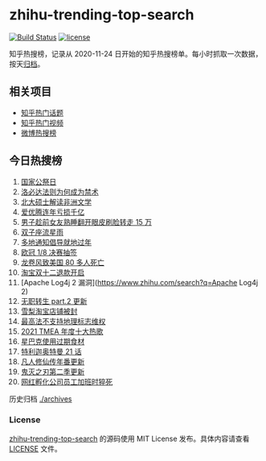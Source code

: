 # zhihu-trending-top-search

[![Build Status](https://github.com/justjavac/zhihu-trending-top-search/workflows/ci/badge.svg?branch=main)](https://github.com/justjavac/zhihu-trending-top-search/actions)
[![license](https://img.shields.io/github/license/justjavac/zhihu-trending-top-search)](https://github.com/justjavac/zhihu-trending-top-search/blob/main/LICENSE)

知乎热搜榜，记录从 2020-11-24 日开始的知乎热搜榜单。每小时抓取一次数据，按天[归档](./archives)。

## 相关项目

- [知乎热门话题](https://github.com/justjavac/zhihu-trending-hot-questions)
- [知乎热门视频](https://github.com/justjavac/zhihu-trending-hot-video)
- [微博热搜榜](https://github.com/justjavac/weibo-trending-hot-search)

## 今日热搜榜

<!-- BEGIN -->
<!-- 最后更新时间 Tue Dec 14 2021 10:02:28 GMT+0800 (China Standard Time) -->

1. [国家公祭日](https://www.zhihu.com/search?q=国家公祭日)
1. [洛必达法则为何成为禁术](https://www.zhihu.com/search?q=洛必达法则)
1. [北大硕士解读非洲文学](https://www.zhihu.com/search?q=非洲文学)
1. [爱优腾连年亏损千亿](https://www.zhihu.com/search?q=爱优腾)
1. [男子趁前女友熟睡翻开眼皮刷脸转走 15 万](https://www.zhihu.com/search?q=男子翻前女友眼皮刷脸支付)
1. [双子座流星雨](https://www.zhihu.com/search?q=流星雨)
1. [多地通知倡导就地过年](https://www.zhihu.com/search?q=就地过年)
1. [欧冠 1/8 决赛抽签](https://www.zhihu.com/search?q=欧冠)
1. [龙卷风致美国 80 多人死亡](https://www.zhihu.com/search?q=龙卷风)
1. [淘宝双十二退款开启](https://www.zhihu.com/search?q=双十二退款)
1. [Apache Log4j 2 漏洞](https://www.zhihu.com/search?q=Apache Log4j 2)
1. [无职转生 part.2 更新](https://www.zhihu.com/search?q=无职转生)
1. [雪梨淘宝店铺被封](https://www.zhihu.com/search?q=雪梨)
1. [最高法不支持地理标志维权](https://www.zhihu.com/search?q=地理标志维权)
1. [2021 TMEA 年度十大热歌](https://www.zhihu.com/search?q=年度十大热歌)
1. [星巴克使用过期食材](https://www.zhihu.com/search?q=星巴克)
1. [特利迦奥特曼 21 话](https://www.zhihu.com/search?q=特利迦奥特曼)
1. [凡人修仙传年番更新](https://www.zhihu.com/search?q=凡人修仙传)
1. [鬼灭之刃第二季更新](https://www.zhihu.com/search?q=鬼灭之刃)
1. [网红孵化公司员工加班时猝死](https://www.zhihu.com/search?q=加班猝死)

<!-- END -->

历史归档 [./archives](./archives)

### License

[zhihu-trending-top-search](https://github.com/justjavac/zhihu-trending-top-search)
的源码使用 MIT License 发布。具体内容请查看 [LICENSE](./LICENSE) 文件。
